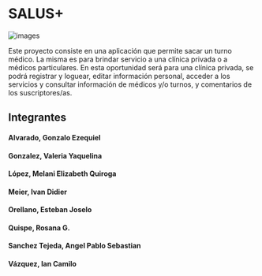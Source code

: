 # SALUS+
![images](https://github.com/melita-7/SALUS-aplic.movilesISPC-2023-c2/assets/106833817/8e419dd0-049f-4bb4-97eb-f6fa0f5244fe)

Este proyecto consiste en una aplicación que permite sacar un turno médico. La misma es para brindar servicio a una clínica privada o a médicos particulares. En esta oportunidad será para una clínica privada, se podrá registrar y loguear, editar información personal, acceder a los servicios y consultar información de médicos y/o turnos, y comentarios de los suscriptores/as.

## Integrantes
#### Alvarado, Gonzalo Ezequiel 
#### Gonzalez, Valeria Yaquelina 
#### López, Melani Elizabeth Quiroga 
#### Meier, Ivan Didier
#### Orellano, Esteban Joselo
#### Quispe, Rosana G. 
#### Sanchez Tejeda, Angel Pablo Sebastian 
#### Vázquez, Ian Camilo
